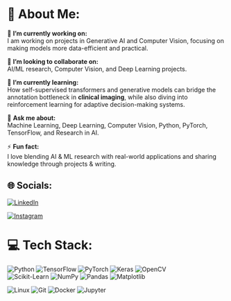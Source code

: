 # 💫 About Me:
🔭 **I’m currently working on:**  
I am working on projects in Generative AI and Computer Vision, focusing on making models more data-efficient and practical.


👯 **I’m looking to collaborate on:**  
AI/ML research, Computer Vision, and Deep Learning projects.  

🌱 **I’m currently learning:**  
How self-supervised transformers and generative models can bridge the annotation bottleneck in **clinical imaging**, while also diving into reinforcement learning for adaptive decision-making systems.  

💬 **Ask me about:**  
Machine Learning, Deep Learning, Computer Vision, Python, PyTorch, TensorFlow, and Research in AI.  

⚡ **Fun fact:**  
I love blending AI & ML research with real-world applications and sharing knowledge through projects & writing.  


## 🌐 Socials:
[![LinkedIn](https://img.shields.io/badge/LinkedIn-%230077B5.svg?logo=linkedin&logoColor=white)](https://www.linkedin.com/in/manthansharma07/) 
<!-- [![Twitter](https://img.shields.io/badge/Twitter-%231DA1F2.svg?logo=Twitter&logoColor=white)](https://twitter.com/) -->
[![Instagram](https://img.shields.io/badge/Instagram-%23E4405F.svg?logo=Instagram&logoColor=white)](https://www.instagram.com/yashu_ms23/) 
<!-- [![Google Scholar](https://img.shields.io/badge/Google%20Scholar-4285F4?logo=google-scholar&logoColor=white)](https://scholar.google.com/)  -->
<!-- [![Kaggle](https://img.shields.io/badge/Kaggle-20BEFF?logo=kaggle&logoColor=white)](https://kaggle.com/) -->


# 💻 Tech Stack:
![Python](https://img.shields.io/badge/Python-3670A0?style=for-the-badge&logo=python&logoColor=ffdd54) 
![TensorFlow](https://img.shields.io/badge/TensorFlow-%23FF6F00.svg?style=for-the-badge&logo=TensorFlow&logoColor=white) 
![PyTorch](https://img.shields.io/badge/PyTorch-%23EE4C2C.svg?style=for-the-badge&logo=PyTorch&logoColor=white) 
![Keras](https://img.shields.io/badge/Keras-%23D00000.svg?style=for-the-badge&logo=Keras&logoColor=white) 
![OpenCV](https://img.shields.io/badge/OpenCV-%23white.svg?style=for-the-badge&logo=opencv&logoColor=white)  
![Scikit-Learn](https://img.shields.io/badge/Scikit--Learn-F7931E?style=for-the-badge&logo=scikit-learn&logoColor=white) 
![NumPy](https://img.shields.io/badge/numpy-%23013243.svg?style=for-the-badge&logo=numpy&logoColor=white) 
![Pandas](https://img.shields.io/badge/pandas-%23150458.svg?style=for-the-badge&logo=pandas&logoColor=white) 
![Matplotlib](https://img.shields.io/badge/Matplotlib-%23ffffff.svg?style=for-the-badge&logo=Matplotlib&logoColor=black)  

![Linux](https://img.shields.io/badge/Linux-FCC624?style=for-the-badge&logo=linux&logoColor=black) 
![Git](https://img.shields.io/badge/git-%23F05033.svg?style=for-the-badge&logo=git&logoColor=white) 
![Docker](https://img.shields.io/badge/docker-%230db7ed.svg?style=for-the-badge&logo=docker&logoColor=white) 
![Jupyter](https://img.shields.io/badge/Jupyter-%23F37626.svg?style=for-the-badge&logo=Jupyter&logoColor=white)  

<!-- # 📊 GitHub Stats:
![](https://github-readme-stats.vercel.app/api?username=manthansharma1626&theme=dark&hide_border=false&include_all_commits=true&count_private=true)<br/>
![](https://github-readme-streak-stats.herokuapp.com/?user=manthansharma1626&theme=dark&hide_border=false)<br/>
![](https://github-readme-stats.vercel.app/api/top-langs/?username=manthansharma1626&theme=dark&hide_border=false&include_all_commits=true&count_private=true&layout=compact)

### 🔝 Top Contributed Repo
![](https://github-contributor-stats.vercel.app/api?username=manthansharma1626&limit=5&theme=tokyonight&combine_all_yearly_contributions=true)

---
[![](https://visitcount.itsvg.in/api?id=manthansharma1626&icon=0&color=0)](https://visitcount.itsvg.in)

 Profile README built with ❤️ -->
